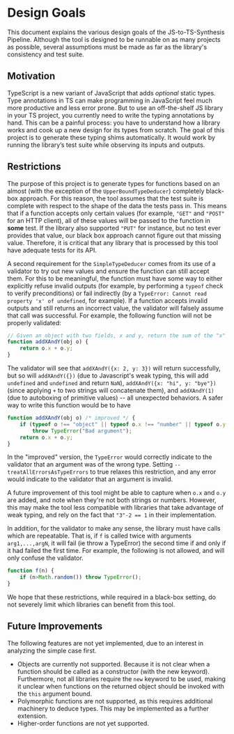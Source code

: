 # Design Goals

This document explains the various design goals of the JS-to-TS-Synthesis Pipeline. Although the tool is designed to be runnable on as many projects as possible, several assumptions must be made as far as the library's consistency and test suite.

## Motivation

TypeScript is a new variant of JavaScript that adds *optional* static types. Type annotations in TS can make programming in JavaScript feel much more productive and less error prone. But to use an off-the-shelf JS library in your TS project, you currently need to write the typing annotations by hand. This can be a painful process: you have to understand how a library works and cook up a new design for its types from scratch. The goal of this project is to generate these typing shims automatically. It would work by running the library’s test suite while observing its inputs and outputs.

## Restrictions

The purpose of this project is to generate types for functions based on an almost (with the exception of the `UpperBoundTypeDeducer`) completely black-box approach. For this reason, the tool assumes that the test suite is complete with respect to the shape of the data the tests pass in. This means that if a function accepts only certain values (for example, `"GET"` and `"POST"` for an HTTP client), all of these values will be passed to the function in __some__ test. If the library also supported `"PUT"` for instance, but no test ever provides that value, our black box approach cannot figure out that missing value. Therefore, it is critical that any library that is processed by this tool have adequate tests for its API.

A second requirement for the `SimpleTypeDeducer` comes from its use of a validator to try out new values and ensure the function can still accept them. For this to be meaningful, the function must have some way to either explicitly refuse invalid outputs (for example, by performing a `typeof` check to verify preconditions) or fail indirectly (by a `TypeError: Cannot read property 'x' of undefined`, for example). If a function accepts invalid outputs and still returns an incorrect value, the validator will falsely assume that call was successful. For example, the following function will not be properly validated:

```javascript
// Given an object with two fields, x and y, return the sum of the "x" and "y" fields.
function addXAndY(obj o) {
    return o.x + o.y;
}
```

The validator will see that `addXAndY({x: 2, y: 3})` will return successfully, but so will `addXAndY({})` (due to Javascript's weak typing, this will add `undefined` and `undefined` and return `NaN`), `addXAndY({x: "hi", y: "bye"})` (since applying `+` to two strings will concatenate them), and `addXAndY(1)` (due to autoboxing of primitive values) -- all unexpected behaviors. A safer way to write this function would be to have

```javascript
function addXAndY(obj o) /* improved */ {
    if (typeof o !== "object" || typeof o.x !== "number" || typeof o.y !== "number")
        throw TypeError("Bad argument");
    return o.x + o.y;
}
```

In the "improved" version, the `TypeError` would correctly indicate to the validator that an argument was of the wrong type. Setting `--treatAllErrorsAsTypeErrors` to true relaxes this restriction, and any error would indicate to the validator that an argument is invalid.

A future improvement of this tool might be able to capture when `o.x` and `o.y` are added, and note when they're not both strings or numbers. However, this may make the tool less compatible with libraries that take advantage of weak typing, and rely on the fact that `"3"-2 == 1` in their implementation.

In addition, for the validator to make any sense, the library must have calls which are repeatable. That is, if `f` is called twice with arguments `arg1,...,argN`, it will fail (ie throw a TypeError) the second time if and only if it had failed the first time. For example, the following is not allowed, and will only confuse the validator.

```javascript
function f(n) {
    if (n>Math.random()) throw TypeError();
}
```

We hope that these restrictions, while required in a black-box setting, do not severely limit which libraries can benefit from this tool.

## Future Improvements

The following features are not yet implemented, due to an interest in analyzing the simple case first.

* Objects are currently not supported. Because it is not clear when a function should be called as a constructor (with the new keyword). Furthermore, not all libraries require the `new` keyword to be used, making it unclear when functions on the returned object should be invoked with the `this` argument bound.
* Polymorphic functions are not supported, as this requires additional machinery to deduce types. This may be implemented as a further extension.
* Higher-order functions are not yet supported.